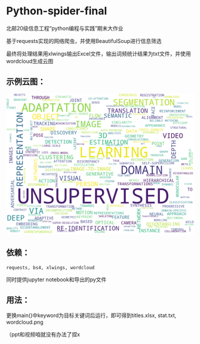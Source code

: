 # Python-spider-final

北邮20级信息工程“python编程与实践”期末大作业

基于requests实现的网络爬虫，并使用BeautifulSoup进行信息筛选

最终将处理结果用xlwings输出Excel文件，输出词频统计结果为txt文件，并使用wordcloud生成云图

## 示例云图：

![wordcloud.png](./example/wordcloud.png)

## 依赖：

```
requests, bs4, xlwings, wordcloud
```

同时提供jupyter notebook和导出的py文件

## 用法：

更换main()中keyword为目标关键词后运行，即可得到titles.xlsx,  stat.txt,  wordcloud.png

（ppt和视频咱就没有办法了捏x

